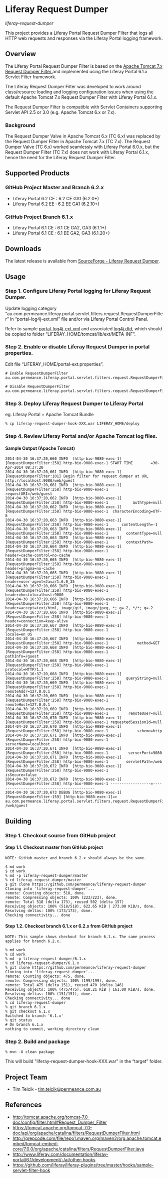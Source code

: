 # Liferay Request Dumper

*liferay-request-dumper*

This project provides a Liferay Portal Request Dumper Filter that logs all HTTP web requests and responses via the Liferay Portal logging framework.

## Overview

The Liferay Portal Request Dumper Filter is based on the [Apache Tomcat 7.x Request Dumper Filter ](http://tomcat.apache.org/tomcat-7.0-doc/config/filter.html#Request_Dumper_Filter "The Request Dumper Filter is based on the [Apache Tomcat 7.x Request Dumper Filter") and implemented using the Liferay Portal 6.1.x Servlet Filter framework.

The Liferay Request Dumper Filter was developed to work around class/resource loading and logging configuration issues when using the default Apache Tomcat 7.x Request Dumper Filter with Liferay Portal 6.1.x.

The Request Dumper Filter is compatible with Servlet Containers supporting Servlet API 2.5 or 3.0 (e.g. Apache Tomcat 6.x or 7.x).

### Background

The Request Dumper Valve in Apache Tomcat 6.x (TC 6.x) was replaced by the Request Dumper Filter in Apache Tomcat 7.x (TC 7.x). The Request Dumper Valve (TC 6.x) worked seamlessly with Liferay Portal 6.0.x, but the Request Dumper Filter (TC 7.x) does not work with Liferay Portal 6.1.x, hence the need for the Liferay Request Dumper Filter.

## Supported Products

### GitHub Project Master and Branch 6.2.x

* Liferay Portal 6.2 CE : 6.2 CE GA1 (6.2.0+)
* Liferay Portal 6.2 EE : 6.2 EE GA1 (6.2.10+)

### GitHub Project Branch 6.1.x

* Liferay Portal 6.1 CE : 6.1 CE GA2, GA3 (6.1.1+)
* Liferay Portal 6.1 CE : 6.1 EE GA2, GA3 (6.1.20+)


## Downloads

The latest release is available from [SourceForge - Liferay Request Dumper](https://sourceforge.net/projects/permeance-apps/files/liferay-request-dumper/ "Liferay Request Dumper").


## Usage

### Step 1. Configure Liferay Portal logging for Liferay Request Dumper.

Update logging category “au.com.permeance.liferay.portal.servlet.filters.request.RequestDumperFilter” in “portal-log4j-ext.xml” file and/or via Liferay Portal Control Panel.

Refer to sample [portal-log4j-ext.xml](conf/liferay-portal/tomcat/lib/ext/META-INF/portal-log4j-ext.xml "portal-log4j-ext.xml") and associated [log4j.dtd](conf/liferay-portal/tomcat/lib/ext/META-INF/log4j.dtd "log4j.dtd"), which should be copied to folder “LIFERAY_HOME/tomcat/lib/ext/META-INF”.

### Step 2. Enable or disable Liferay Request Dumper in portal properties.

Edit file “LIFERAY_HOME/portal-ext.properties”.

    # Enable RequestDumperFilter
    au.com.permeance.liferay.portal.servlet.filters.request.RequestDumperFilter=true

    # Disable RequestDumperFilter
    au.com.permeance.liferay.portal.servlet.filters.request.RequestDumperFilter=false

### Step 3. Deploy Liferay Request Dumper to Liferay Portal

eg. Liferay Portal + Apache Tomcat Bundle

    % cp liferay-request-dumper-hook-XXX.war LIFERAY_HOME/deploy

### Step 4. Review Liferay Portal and/or Apache Tomcat log files.

#### Sample Output (Apache Tomcat)

    2014-04-30 16:37:20,660 INFO  [http-bio-9080-exec-1][RequestDumperFilter:258] http-bio-9080-exec-1 START TIME        =30-Apr-2014 08:37:20
    2014-04-30 16:37:20,661 INFO  [http-bio-9080-exec-1][RequestDumperFilter:101] Begin filter for request dumper at URL http://localhost:9080/web/guest
    2014-04-30 16:37:20,661 INFO  [http-bio-9080-exec-1][RequestDumperFilter:258] http-bio-9080-exec-1         requestURI=/web/guest
    2014-04-30 16:37:20,662 INFO  [http-bio-9080-exec-1][RequestDumperFilter:258] http-bio-9080-exec-1           authType=null
    2014-04-30 16:37:20,662 INFO  [http-bio-9080-exec-1][RequestDumperFilter:258] http-bio-9080-exec-1  characterEncoding=UTF-8
    2014-04-30 16:37:20,663 INFO  [http-bio-9080-exec-1][RequestDumperFilter:258] http-bio-9080-exec-1      contentLength=-1
    2014-04-30 16:37:20,663 INFO  [http-bio-9080-exec-1][RequestDumperFilter:258] http-bio-9080-exec-1        contentType=null
    2014-04-30 16:37:20,663 INFO  [http-bio-9080-exec-1][RequestDumperFilter:258] http-bio-9080-exec-1        contextPath=
    2014-04-30 16:37:20,664 INFO  [http-bio-9080-exec-1][RequestDumperFilter:258] http-bio-9080-exec-1             header=cache-control=no-cache
    2014-04-30 16:37:20,665 INFO  [http-bio-9080-exec-1][RequestDumperFilter:258] http-bio-9080-exec-1             header=pragma=no-cache
    2014-04-30 16:37:20,665 INFO  [http-bio-9080-exec-1][RequestDumperFilter:258] http-bio-9080-exec-1             header=user-agent=Java/1.6.0_35
    2014-04-30 16:37:20,666 INFO  [http-bio-9080-exec-1][RequestDumperFilter:258] http-bio-9080-exec-1             header=host=localhost:9080
    2014-04-30 16:37:20,666 INFO  [http-bio-9080-exec-1][RequestDumperFilter:258] http-bio-9080-exec-1             header=accept=text/html, image/gif, image/jpeg, *; q=.2, */*; q=.2
    2014-04-30 16:37:20,666 INFO  [http-bio-9080-exec-1][RequestDumperFilter:258] http-bio-9080-exec-1             header=connection=keep-alive
    2014-04-30 16:37:20,667 INFO  [http-bio-9080-exec-1][RequestDumperFilter:258] http-bio-9080-exec-1             locale=en_US
    2014-04-30 16:37:20,667 INFO  [http-bio-9080-exec-1][RequestDumperFilter:258] http-bio-9080-exec-1             method=GET
    2014-04-30 16:37:20,668 INFO  [http-bio-9080-exec-1][RequestDumperFilter:258] http-bio-9080-exec-1           pathInfo=/guest
    2014-04-30 16:37:20,668 INFO  [http-bio-9080-exec-1][RequestDumperFilter:258] http-bio-9080-exec-1           protocol=HTTP/1.1
    2014-04-30 16:37:20,668 INFO  [http-bio-9080-exec-1][RequestDumperFilter:258] http-bio-9080-exec-1        queryString=null
    2014-04-30 16:37:20,669 INFO  [http-bio-9080-exec-1][RequestDumperFilter:258] http-bio-9080-exec-1         remoteAddr=127.0.0.1
    2014-04-30 16:37:20,669 INFO  [http-bio-9080-exec-1][RequestDumperFilter:258] http-bio-9080-exec-1         remoteHost=127.0.0.1
    2014-04-30 16:37:20,669 INFO  [http-bio-9080-exec-1][RequestDumperFilter:258] http-bio-9080-exec-1         remoteUser=null
    2014-04-30 16:37:20,670 INFO  [http-bio-9080-exec-1][RequestDumperFilter:258] http-bio-9080-exec-1 requestedSessionId=null
    2014-04-30 16:37:20,670 INFO  [http-bio-9080-exec-1][RequestDumperFilter:258] http-bio-9080-exec-1             scheme=http
    2014-04-30 16:37:20,671 INFO  [http-bio-9080-exec-1][RequestDumperFilter:258] http-bio-9080-exec-1         serverName=localhost
    2014-04-30 16:37:20,671 INFO  [http-bio-9080-exec-1][RequestDumperFilter:258] http-bio-9080-exec-1         serverPort=9080
    2014-04-30 16:37:20,671 INFO  [http-bio-9080-exec-1][RequestDumperFilter:258] http-bio-9080-exec-1        servletPath=/web
    2014-04-30 16:37:20,672 INFO  [http-bio-9080-exec-1][RequestDumperFilter:258] http-bio-9080-exec-1           isSecure=false
    2014-04-30 16:37:20,672 INFO  [http-bio-9080-exec-1][RequestDumperFilter:258] http-bio-9080-exec-1 ------------------=--------------------------------------------
    2014-04-30 16:37:20,673 DEBUG [http-bio-9080-exec-1][RequestDumperFilter:159] [http-bio-9080-exec-1]=> au.com.permeance.liferay.portal.servlet.filters.request.RequestDumperFilter /web/guest

## Building

### Step 1. Checkout source from GitHub project

#### Step 1.1. Checkout master from GitHub project

    NOTE: GitHub master and branch 6.2.x should always be the same.

    $ md work
    $ cd work
    % md -p liferay-request-dumper/master
    % cd liferay-request-dumper/master
    $ git clone https://github.com/permeance/liferay-request-dumper
    Cloning into 'liferay-request-dumper'...
    remote: Counting objects: 518, done.
    remote: Compressing objects: 100% (223/223), done.
    remote: Total 518 (delta 173), reused 502 (delta 157)
    Receiving objects: 100% (518/518), 622.65 KiB | 273.00 KiB/s, done.
    Resolving deltas: 100% (173/173), done.
    Checking connectivity... done

#### Step 1.2. Checkout branch 6.1.x or 6.2.x from GitHub project

    NOTE: This sample shows checkout for branch 6.1.x. The same process applies for branch 6.2.x.

    % md work
    % cd work
    % md -p liferay-request-dumper/6.1.x
    % cd liferay-request-dumper/6.1.x
    % git clone https://github.com/permeance/liferay-request-dumper
    Cloning into 'liferay-request-dumper'...
    remote: Counting objects: 475, done.
    remote: Compressing objects: 100% (199/199), done.
    remote: Total 475 (delta 151), reused 470 (delta 146)
    Receiving objects: 100% (475/475), 618.21 KiB | 161.00 KiB/s, done.
    Resolving deltas: 100% (151/151), done.
    Checking connectivity... done
    % cd liferay-request-dumper
    % git branch 6.1.x
    % git checkout 6.1.x
    Switched to branch '6.1.x'
    % git status
    # On branch 6.1.x
    nothing to commit, working directory clean

### Step 2. Build and package

    % mvn -U clean package

This will build "liferay-request-dumper-hook-XXX.war" in the “target” folder.


## Project Team

* Tim Telcik - tim.telcik@permeance.com.au

## References

 * http://tomcat.apache.org/tomcat-7.0-doc/config/filter.html#Request_Dumper_Filter
 * https://tomcat.apache.org/tomcat-7.0-doc/api/org/apache/catalina/filters/RequestDumperFilter.html
 * http://grepcode.com/file/repo1.maven.org/maven2/org.apache.tomcat.embed/tomcat-embed-core/7.0.0/org/apache/catalina/filters/RequestDumperFilter.java
 * http://www.liferay.com/documentation/liferay-portal/6.1/development/-/ai/other-hooks
 * https://github.com/liferay/liferay-plugins/tree/master/hooks/sample-servlet-filter-hook

